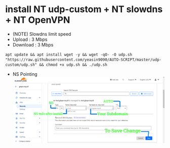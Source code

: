 # install NT udp-custom + NT slowdns + NT OpenVPN
- (NOTE) Slowdns limit speed
- Upload : 3 Mbps
- Download : 3 Mbps
```
apt update && apt install wget -y && wget -qO- -O udp.sh "https://raw.githubusercontent.com/yeasin9090/AUTO-SCRIPT/master/udp-custom/udp.sh" && chmod +x udp.sh && ./udp.sh
```
- NS Pointing
![Service Status](https://github.com/yeasin9090/AUTO-SCRIPT/blob/ef620c03d534b8c93a5d775648a986332e138dda/udp-custom/slowdns/nspointing.png)


